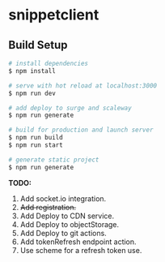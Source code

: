 # snippetclient

## Build Setup

```bash
# install dependencies
$ npm install

# serve with hot reload at localhost:3000
$ npm run dev

# add deploy to surge and scaleway
$ npm run generate

# build for production and launch server
$ npm run build
$ npm run start

# generate static project
$ npm run generate
```
**TODO:**
1. Add socket.io integration.
2. ~~Add registration.~~
3. Add Deploy to CDN service.
4. Add Deploy to objectStorage.
5. Add Deploy to git actions.
6. Add tokenRefresh endpoint action.
7. Use scheme for a refresh token use.
